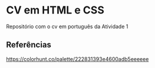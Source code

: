 # CV em HTML e CSS
Repositório com o cv em português da Atividade 1

## Referências
https://colorhunt.co/palette/222831393e4600adb5eeeeee
